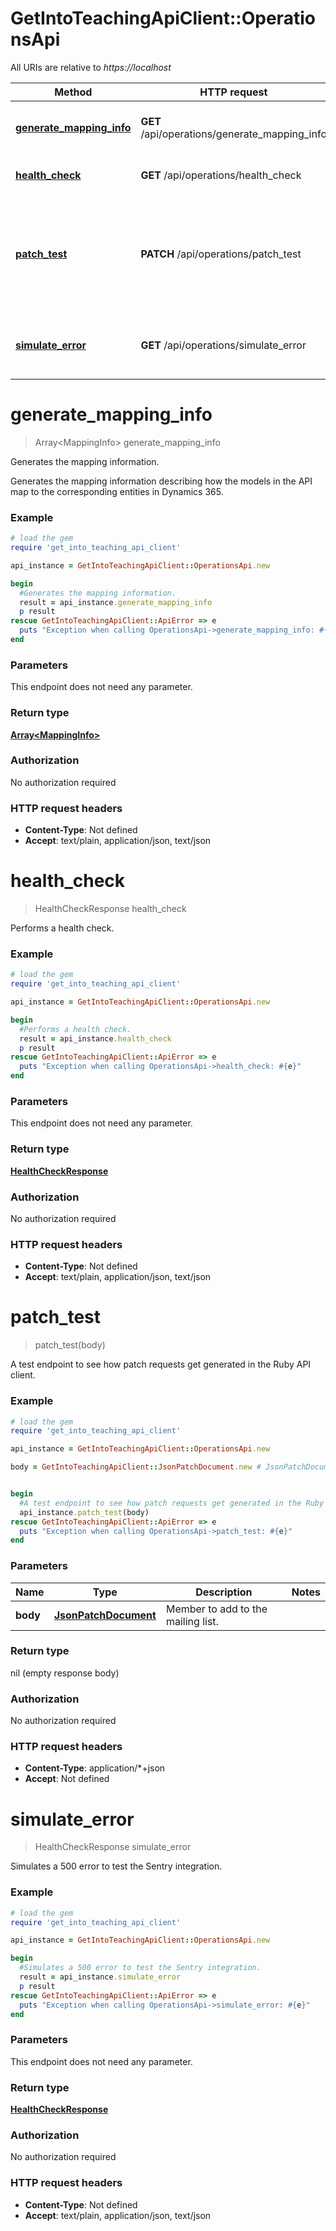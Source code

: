 # GetIntoTeachingApiClient::OperationsApi

All URIs are relative to *https://localhost*

Method | HTTP request | Description
------------- | ------------- | -------------
[**generate_mapping_info**](OperationsApi.md#generate_mapping_info) | **GET** /api/operations/generate_mapping_info | Generates the mapping information.
[**health_check**](OperationsApi.md#health_check) | **GET** /api/operations/health_check | Performs a health check.
[**patch_test**](OperationsApi.md#patch_test) | **PATCH** /api/operations/patch_test | A test endpoint to see how patch requests get generated in the Ruby API client.
[**simulate_error**](OperationsApi.md#simulate_error) | **GET** /api/operations/simulate_error | Simulates a 500 error to test the Sentry integration.


# **generate_mapping_info**
> Array&lt;MappingInfo&gt; generate_mapping_info

Generates the mapping information.

Generates the mapping information describing how the models in the API map to the corresponding entities in Dynamics 365.

### Example
```ruby
# load the gem
require 'get_into_teaching_api_client'

api_instance = GetIntoTeachingApiClient::OperationsApi.new

begin
  #Generates the mapping information.
  result = api_instance.generate_mapping_info
  p result
rescue GetIntoTeachingApiClient::ApiError => e
  puts "Exception when calling OperationsApi->generate_mapping_info: #{e}"
end
```

### Parameters
This endpoint does not need any parameter.

### Return type

[**Array&lt;MappingInfo&gt;**](MappingInfo.md)

### Authorization

No authorization required

### HTTP request headers

 - **Content-Type**: Not defined
 - **Accept**: text/plain, application/json, text/json



# **health_check**
> HealthCheckResponse health_check

Performs a health check.

### Example
```ruby
# load the gem
require 'get_into_teaching_api_client'

api_instance = GetIntoTeachingApiClient::OperationsApi.new

begin
  #Performs a health check.
  result = api_instance.health_check
  p result
rescue GetIntoTeachingApiClient::ApiError => e
  puts "Exception when calling OperationsApi->health_check: #{e}"
end
```

### Parameters
This endpoint does not need any parameter.

### Return type

[**HealthCheckResponse**](HealthCheckResponse.md)

### Authorization

No authorization required

### HTTP request headers

 - **Content-Type**: Not defined
 - **Accept**: text/plain, application/json, text/json



# **patch_test**
> patch_test(body)

A test endpoint to see how patch requests get generated in the Ruby API client.

### Example
```ruby
# load the gem
require 'get_into_teaching_api_client'

api_instance = GetIntoTeachingApiClient::OperationsApi.new

body = GetIntoTeachingApiClient::JsonPatchDocument.new # JsonPatchDocument | Member to add to the mailing list.


begin
  #A test endpoint to see how patch requests get generated in the Ruby API client.
  api_instance.patch_test(body)
rescue GetIntoTeachingApiClient::ApiError => e
  puts "Exception when calling OperationsApi->patch_test: #{e}"
end
```

### Parameters

Name | Type | Description  | Notes
------------- | ------------- | ------------- | -------------
 **body** | [**JsonPatchDocument**](JsonPatchDocument.md)| Member to add to the mailing list. | 

### Return type

nil (empty response body)

### Authorization

No authorization required

### HTTP request headers

 - **Content-Type**: application/*+json
 - **Accept**: Not defined



# **simulate_error**
> HealthCheckResponse simulate_error

Simulates a 500 error to test the Sentry integration.

### Example
```ruby
# load the gem
require 'get_into_teaching_api_client'

api_instance = GetIntoTeachingApiClient::OperationsApi.new

begin
  #Simulates a 500 error to test the Sentry integration.
  result = api_instance.simulate_error
  p result
rescue GetIntoTeachingApiClient::ApiError => e
  puts "Exception when calling OperationsApi->simulate_error: #{e}"
end
```

### Parameters
This endpoint does not need any parameter.

### Return type

[**HealthCheckResponse**](HealthCheckResponse.md)

### Authorization

No authorization required

### HTTP request headers

 - **Content-Type**: Not defined
 - **Accept**: text/plain, application/json, text/json



